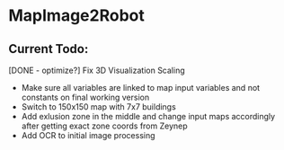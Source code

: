 # MapImage2Robot


## Current Todo: 

[DONE - optimize?] Fix 3D Visualization Scaling
- Make sure all variables are linked to map input variables and not constants on final working version
- Switch to 150x150 map with 7x7 buildings
- Add exlusion zone in the middle and change input maps accordingly after getting exact zone coords from Zeynep
- Add OCR to initial image processing 